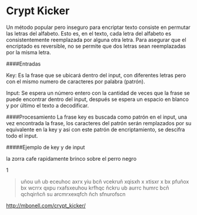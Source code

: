 Crypt Kicker
============
Un método popular pero inseguro para encriptar texto consiste en permutar las letras del alfabeto. Esto es, en el texto, cada letra del alfabeto es consistentemente reemplazada por alguna otra letra. Para asegurar que el encriptado es reversible, no se permite que dos letras sean reemplazadas por la misma letra.

####Entradas

Key: Es la frase que se ubicará dentro del input, con diferentes letras pero con el mismo numero de caracteres por palabra (patrón).

Input: Se espera un número entero con la cantidad de veces que la frase se puede encontrar dentro del input, después se espera un espacio en blanco y por último el texto a decodificar.

####Procesamiento
La frase key es buscada como patrón en el input, una vez encontrada la frase, los caracteres del patrón serán remplazados por su equivalente en la key y asi con este patrón de encriptamiento, se descifra todo el input.


#####Ejemplo de key y de input

la zorra cafe rapidamente brinco sobre el perro negro



1

> uñou uñ ub eceuhoc axrx yiu bcñ vcekruñ xqisxh x xtisxr x bx pfuñox
> bx wcrrx qxpu rxafsxeuhou krfhqc ñckru ub aurrc humrc
> bcñ qchqirñcñ su arcmrxexqfch ñch sfnurofscn


http://mbonell.com/crypt_kicker/